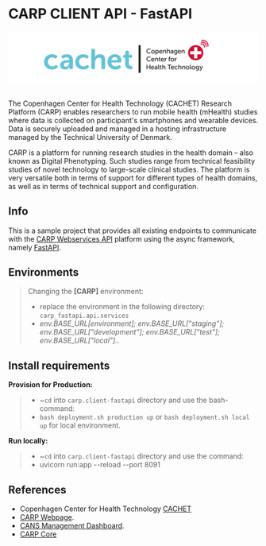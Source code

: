 # CARP CLIENT API - FastAPI

![CACHET](cachet.png)

##
The Copenhagen Center for Health Technology (CACHET) Research Platform (CARP) enables researchers to run mobile health (mHealth) studies where data is collected on participant's smartphones and wearable devices. Data is securely uploaded and managed in a hosting infrastructure managed by the Technical University of Denmark.

CARP is a platform for running research studies in the health domain – also known as Digital Phenotyping. Such studies range from technical feasibility studies of novel technology to large-scale clinical studies. The platform is very versatile both in terms of support for different types of health domains, as well as in terms of technical support and configuration.

Info 
-----------------
This is a sample project that provides all existing endpoints to communicate with the [CARP Webservices API](https://carp.cachet.dk) platform using the async framework, namely [FastAPI](http://fastapi.tiangolo.com).

Environments 
-----------------

> Changing the **[CARP]** environment: 
>  - replace the environment in the following directory: `carp_fastapi.api.services`
>  - *env.BASE_URL[environment]; env.BASE_URL["staging"]; env.BASE_URL["development"]; env.BASE_URL["test"]; env.BASE_URL["local"]..*


Install requirements
-----------------

**Provision for Production:** 
 >  - ~`cd` into `carp.client-fastapi` directory and use the bash-command: 
 > - `bash deployment.sh production up` or `bash deployment.sh local up` for local environment.
 
**Run locally:**
>  - ~`cd` into `carp.client-fastapi` directory and use the command: 
>  - uvicorn run:app --reload --port 8091

         
References
-----------------
- Copenhagen Center for Health Technology [CACHET](https://cachet.dk)
- [CARP Webpage](https://carp.cachet.dk).
- [CANS Management Dashboard](https://cans.cachet.dk).
- [CARP Core](https://carp.cachet.dk/core/)

